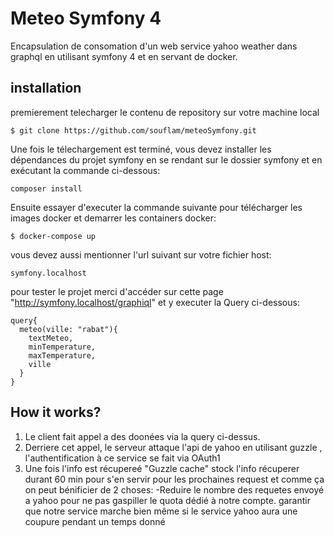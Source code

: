 # Meteo Symfony 4
Encapsulation de consomation d'un web service yahoo weather dans graphql en utilisant symfony 4 et en servant de docker.
## installation
premierement telecharger le contenu de repository sur votre machine local

`$ git clone https://github.com/souflam/meteoSymfony.git`

Une fois le télechargement est terminé, vous devez installer les dépendances du projet symfony en se rendant sur le dossier symfony et en exécutant la commande ci-dessous:

`composer install`

Ensuite essayer d'executer la commande suivante pour télécharger les images docker et demarrer les containers docker:

`$ docker-compose up`

vous devez aussi mentionner l'url suivant sur votre fichier host:

`symfony.localhost`

pour tester le projet merci d'accéder sur cette page "http://symfony.localhost/graphiql" et y executer la Query ci-dessous:

    query{
      meteo(ville: "rabat"){
        textMeteo,
        minTemperature,
        maxTemperature,
        ville
      }
    }
## How it works?
1. Le client fait appel a des doonées via la query ci-dessus.
2. Derriere cet appel, le serveur attaque l'api de yahoo en utilisant guzzle , l'authentification à ce service se fait via OAuth1
3. Une fois l'info est récupereé "Guzzle cache" stock l'info récuperer durant 60 min pour s'en servir pour les prochaines request et comme ça on peut bénificier de 2 choses:
	-Reduire le nombre des requetes envoyé a yahoo pour ne pas gaspiller le quota dédié à notre compte.
	garantir que notre service marche bien même si le service yahoo aura une coupure pendant un temps donné
